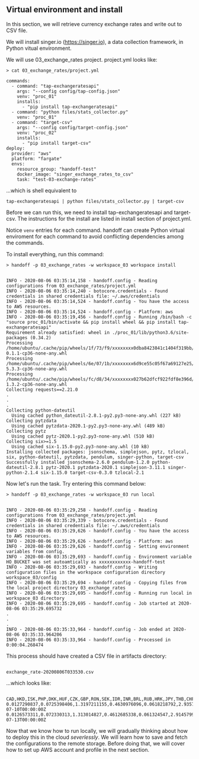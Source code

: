 ## Virtual environment and install

In this section, we will retrieve currency exchange rates and write out to CSV
file.

We will install singer.io (https://singer.io), a data collection framework,
in Python vitual environment.



We will use 03_exchange_rates project. project.yml looks like:

```
> cat 03_exchange_rates/project.yml
```

```
commands:
  - command: "tap-exchangeratesapi"
    args: "--config config/tap-config.json"
    venv: "proc_01"
    installs:
      - "pip install tap-exchangeratesapi"
  - command: "python files/stats_collector.py"
    venv: "proc_01"
  - command: "target-csv"
    args: "--config config/target-config.json"
    venv: "proc_02"
    installs:
      - "pip install target-csv"
deploy:
  provider: "aws"
  platform: "fargate"
  envs:
    resource_group: "handoff-test"
    docker_image: "singer_exchange_rates_to_csv"
    task: "test-03-exchange-rates"
```


...which is shell equivalent to

    tap-exchangeratesapi | python files/stats_collector.py | target-csv



Before we can run this, we need to install tap-exchangeratesapi and target-csv.
The instructions for the install are listed in install section of project.yml.

Notice `venv` entries for each command. handoff can create Python virtual
enviroment for each command to avoid conflicting dependencies among the
commands.

To install everything, run this command:

```
> handoff -p 03_exchange_rates -w workspace_03 workspace install
```
```

INFO - 2020-08-06 03:35:14,158 - handoff.config - Reading configurations from 03_exchange_rates/project.yml
INFO - 2020-08-06 03:35:14,240 - botocore.credentials - Found credentials in shared credentials file: ~/.aws/credentials
INFO - 2020-08-06 03:35:14,524 - handoff.config - You have the access to AWS resources.
INFO - 2020-08-06 03:35:14,524 - handoff.config - Platform: aws
INFO - 2020-08-06 03:35:19,456 - handoff.config - Running /bin/bash -c "source proc_01/bin/activate && pip install wheel && pip install tap-exchangeratesapi"
Requirement already satisfied: wheel in ./proc_01/lib/python3.6/site-packages (0.34.2)
Processing /home/ubuntu/.cache/pip/wheels/1f/73/f9/xxxxxxxx0dba8423841c1404f319bb/tap_exchangeratesapi-0.1.1-cp36-none-any.whl
Processing /home/ubuntu/.cache/pip/wheels/6e/07/1b/xxxxxxxx6d9ce55c05f67a69127e25/singer_python-5.3.3-cp36-none-any.whl
Processing /home/ubuntu/.cache/pip/wheels/fc/d8/34/xxxxxxxx027b62dfcf922fdf8e396d/backoff-1.3.2-cp36-none-any.whl
Collecting requests==2.21.0
.
.
.
Collecting python-dateutil
  Using cached python_dateutil-2.8.1-py2.py3-none-any.whl (227 kB)
Collecting pytzdata
  Using cached pytzdata-2020.1-py2.py3-none-any.whl (489 kB)
Collecting pytz
  Using cached pytz-2020.1-py2.py3-none-any.whl (510 kB)
Collecting six>=1.5
  Using cached six-1.15.0-py2.py3-none-any.whl (10 kB)
Installing collected packages: jsonschema, simplejson, pytz, tzlocal, six, python-dateutil, pytzdata, pendulum, singer-python, target-csv
Successfully installed jsonschema-2.6.0 pendulum-1.2.0 python-dateutil-2.8.1 pytz-2020.1 pytzdata-2020.1 simplejson-3.11.1 singer-python-2.1.4 six-1.15.0 target-csv-0.3.0 tzlocal-2.1
```

Now let's run the task. Try entering this command below:

```
> handoff -p 03_exchange_rates -w workspace_03 run local
```
```

INFO - 2020-08-06 03:35:29,258 - handoff.config - Reading configurations from 03_exchange_rates/project.yml
INFO - 2020-08-06 03:35:29,339 - botocore.credentials - Found credentials in shared credentials file: ~/.aws/credentials
INFO - 2020-08-06 03:35:29,626 - handoff.config - You have the access to AWS resources.
INFO - 2020-08-06 03:35:29,626 - handoff.config - Platform: aws
INFO - 2020-08-06 03:35:29,626 - handoff.config - Setting environment variables from config.
INFO - 2020-08-06 03:35:29,693 - handoff.config - Environment variable HO_BUCKET was set autoamtically as xxxxxxxxxxxx-handoff-test
INFO - 2020-08-06 03:35:29,693 - handoff.config - Writing configuration files in the workspace configuration directory workspace_03/config
INFO - 2020-08-06 03:35:29,694 - handoff.config - Copying files from the local project directory 03_exchange_rates
INFO - 2020-08-06 03:35:29,695 - handoff.config - Running run local in workspace_03 directory
INFO - 2020-08-06 03:35:29,695 - handoff.config - Job started at 2020-08-06 03:35:29.695732
.
.
.
INFO - 2020-08-06 03:35:33,964 - handoff.config - Job ended at 2020-08-06 03:35:33.964206
INFO - 2020-08-06 03:35:33,964 - handoff.config - Processed in 0:00:04.268474
```

This process should have created a CSV file in artifacts directory:

```

exchange_rate-20200806T033530.csv
```

...which looks like:

```

CAD,HKD,ISK,PHP,DKK,HUF,CZK,GBP,RON,SEK,IDR,INR,BRL,RUB,HRK,JPY,THB,CHF,EUR,MYR,BGN,TRY,CNY,NOK,NZD,ZAR,USD,MXN,SGD,AUD,ILS,KRW,PLN,date
0.0127290837,0.0725398406,1.3197211155,0.4630976096,0.0618218792,2.9357569721,0.2215388446,0.007434429,0.0401958831,0.0863047809,135.1005146082,0.7041915671,0.050374336,0.6657569721,0.0625373506,1.0,0.29312749,0.0088188911,0.0083001328,0.0399311089,0.0162333997,0.0642571381,0.0655312085,0.0889467131,0.0142670983,0.158440405,0.0093592297,0.2132744024,0.0130336985,0.0134852258,0.032375498,11.244189907,0.0371372842,2020-07-10T00:00:00Z
0.0126573311,0.072330313,1.313014827,0.4612685338,0.061324547,2.9145799012,0.2195057661,0.007408402,0.0399036244,0.085529654,134.613509061,0.7019439868,0.049830313,0.6601894563,0.0620593081,1.0,0.2929324547,0.0088014827,0.0082372323,0.0397907743,0.0161103789,0.0641054366,0.0653286656,0.0878500824,0.0141894563,0.1562817133,0.0093319605,0.209931631,0.0129678748,0.013383855,0.0321466227,11.2139209226,0.0368682043,2020-07-13T00:00:00Z
```


Now that we know how to run locally, we will gradually thinking about how to deploy this in the cloud *severlessly*.
We will learn how to save and fetch the configurations to the remote storage.
Before doing that, we will cover how to set up AWS account and profile in the next section.

